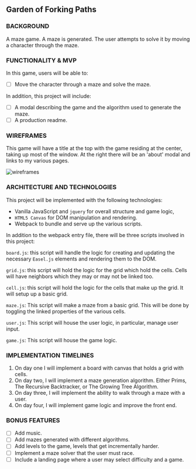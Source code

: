 ## Garden of Forking Paths

### BACKGROUND

  A maze game. A maze is generated. The user attempts to solve it by moving a character through the maze.

### FUNCTIONALITY & MVP

  In this game, users will be able to:

  - [ ] Move the character through a maze and solve the maze.

  In addition, this project will include:

  - [ ] A modal describing the game and the algorithm used to generate the maze.
  - [ ] A production readme.

### WIREFRAMES

  This game will have a title at the top with the game residing at the center,
  taking up most of the window. At the right there will be an 'about' modal and links to my various pages.

  ![wireframes](https://github.com/calebomusic/Garden-of-Forking-Paths/blob/master/docs/mazes-wireframes.png)

### ARCHITECTURE AND TECHNOLOGIES

This project will be implemented with the following technologies:

- Vanilla JavaScript and `jquery` for overall structure and game logic,
- `HTML5 Canvas` for DOM manipulation and rendering.
- Webpack to bundle and serve up the various scripts.

In addition to the webpack entry file, there will be three scripts involved in this project:

`board.js`: this script will handle the logic for creating and updating the necessary `Easel.js` elements and rendering them to the DOM.

`grid.js`: this script will hold the logic for the grid which hold the cells.
Cells will have neighbors which they may or may not be linked too.

`cell.js`: this script will hold the logic for the cells that make up the grid. It will setup up a basic grid.

`maze.js`: This script will make a maze from a basic grid. This will be done by toggling the linked properties of the various cells.

`user.js`: This script will house the user logic, in particular, manage user input.

`game.js`: This script will house the game logic.


### IMPLEMENTATION TIMELINES

  1.  On day one I will implement a board with canvas that holds a grid with cells.
  2.  On day two, I will implement a maze generation algorithm. Either Prims, The Recursive Backtracker, or The Growing Tree Algorithm.
  3.  On day three, I will implement the ability to walk through a maze with a user.
  4.  On day four, I will implement game logic and improve the front end.

### BONUS FEATURES
- [ ] Add music.
- [ ] Add mazes generated with different algorithms.
- [ ] Add levels to the game, levels that get incrementally harder.
- [ ] Implement a maze solver that the user must race.
- [ ] Include a landing page where a user may select difficulty and a game.
